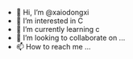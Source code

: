 - 👋 Hi, I’m @xaiodongxi
- 👀 I’m interested in C
- 🌱 I’m currently learning c
- 💞️ I’m looking to collaborate on ...
- 📫 How to reach me ...

<!---
xaiodongxi/xaiodongxi is a ✨ special ✨ repository because its `README.md` (this file) appears on your GitHub profile.
You can click the Preview link to take a look at your changes.
--->
